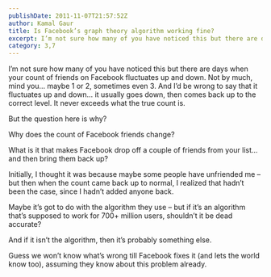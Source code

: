 ```yaml
---
publishDate: 2011-11-07T21:57:52Z
author: Kamal Gaur
title: Is Facebook’s graph theory algorithm working fine? 
excerpt: I’m not sure how many of you have noticed this but there are days when your count of friends on Facebook fluctuates up and down.… 
category: 3,7
---
```


I’m not sure how many of you have noticed this but there are days when your count of friends on Facebook fluctuates up and down. Not by much, mind you… maybe 1 or 2, sometimes even 3\. And I’d be wrong to say that it fluctuates up and down… it usually goes down, then comes back up to the correct level. It never exceeds what the true count is.

But the question here is why?

Why does the count of Facebook friends change?

What is it that makes Facebook drop off a couple of friends from your list… and then bring them back up?

Initially, I thought it was because maybe some people have unfriended me – but then when the count came back up to normal, I realized that hadn’t been the case, since I hadn’t added anyone back.

Maybe it’s got to do with the algorithm they use – but if it’s an algorithm that’s supposed to work for 700+ million users, shouldn’t it be dead accurate?

And if it isn’t the algorithm, then it’s probably something else.

Guess we won’t know what’s wrong till Facebook fixes it (and lets the world know too), assuming they know about this problem already.